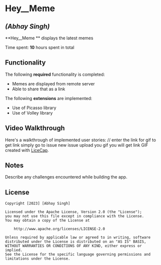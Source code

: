 # Hey__Meme

## *(Abhay Singh)*
**Hey__Meme ** displays the latest memes

Time spent: **10** hours spent in total

## Functionality 

The following **required** functionality is completed:
* Memes are displayed  from remote server 
* Able to share that as a link 

The following **extensions** are implemented:
* Use of Picasso library 
* Use of Volley library

## Video Walkthrough

Here's a walkthrough of implemented user stories:
// enter the link for gif to get link simply go to issue new issue upload you gif you will get link
GIF created with [LiceCap](http://www.cockos.com/licecap/).

## Notes

Describe any challenges encountered while building the app.

## License

    Copyright [2023] [Abhay Singh]

    Licensed under the Apache License, Version 2.0 (the "License");
    you may not use this file except in compliance with the License.
    You may obtain a copy of the License at

        http://www.apache.org/licenses/LICENSE-2.0

    Unless required by applicable law or agreed to in writing, software
    distributed under the License is distributed on an "AS IS" BASIS,
    WITHOUT WARRANTIES OR CONDITIONS OF ANY KIND, either express or implied.
    See the License for the specific language governing permissions and
    limitations under the License.


